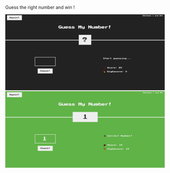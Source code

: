 Guess the right number and win !


![Design preview for the the game](./Game.png)
![Design preview for the win](./Win.png)
